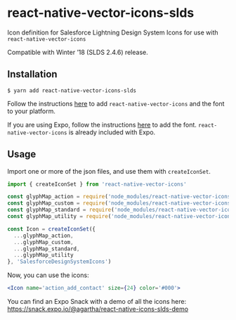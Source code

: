 # react-native-vector-icons-slds
Icon definition for Salesforce Lightning Design System Icons for use with `react-native-vector-icons`

Compatible with Winter ’18 (SLDS 2.4.6) release.

## Installation

```shell
$ yarn add react-native-vector-icons-slds
```

Follow the instructions [here](https://github.com/oblador/react-native-vector-icons#installation) to add `react-native-vector-icons` and the font to your platform.

If you are using Expo, follow the instructions [here](https://docs.expo.io/versions/latest/guides/using-custom-fonts.html) to add the font. `react-native-vector-icons` is already included with Expo.

## Usage

Import one or more of the json files, and use them with `createIconSet`. 

```ts
import { createIconSet } from 'react-native-vector-icons'

const glyphMap_action = require('node_modules/react-native-vector-icons-slds/SLDS-action.json')
const glyphMap_custom = require('node_modules/react-native-vector-icons-slds/SLDS-custom.json')
const glyphMap_standard = require('node_modules/react-native-vector-icons-slds/SLDS-standard.json')
const glyphMap_utility = require('node_modules/react-native-vector-icons-slds/SLDS-utility.json')

const Icon = createIconSet({
  ...glyphMap_action, 
  ...glyphMap_custom, 
  ...glyphMap_standard, 
  ...glyphMap_utility
}, 'SalesforceDesignSystemIcons')
```

Now, you can use the icons:

```jsx
<Icon name='action_add_contact' size={24} color='#000'>
```

You can find an Expo Snack with a demo of all the icons here: https://snack.expo.io/@agartha/react-native-icons-slds-demo
